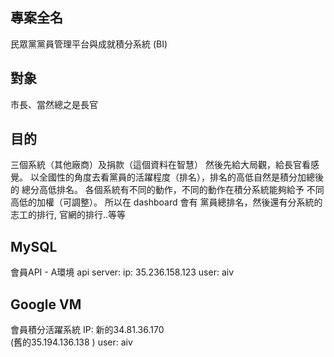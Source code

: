 ## 專案全名

民眾黨黨員管理平台與成就積分系統 (BI)

## 對象

市長、當然總之是長官

## 目的

三個系統（其他廠商）及捐款（這個資料在智慧）
然後先給大局觀，給長官看感覺。
以全國性的角度去看黨員的活躍程度（排名），排名的高低自然是積分加總後的 總分高低排名。 各個系統有不同的動作，不同的動作在積分系統能夠給予 不同高低的加權（可調整）。
所以在 dashboard 會有 黨員總排名，然後還有分系統的 志工的排行, 官網的排行..等等

## MySQL

會員API - A環境
api server:
ip: 35.236.158.123
user:  aiv

## Google VM

會員積分活躍系統
IP: 新的34.81.36.170  
(舊的35.194.136.138 )
user: aiv 

